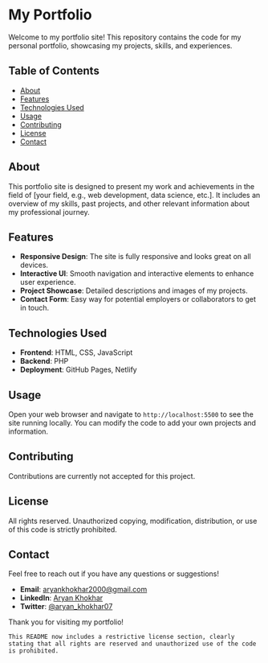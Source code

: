 
# My Portfolio

Welcome to my portfolio site! This repository contains the code for my personal portfolio, showcasing my projects, skills, and experiences.

## Table of Contents

- [About](#about)
- [Features](#features)
- [Technologies Used](#technologies-used)
- [Usage](#usage)
- [Contributing](#contributing)
- [License](#license)
- [Contact](#contact)

## About

This portfolio site is designed to present my work and achievements in the field of [your field, e.g., web development, data science, etc.]. It includes an overview of my skills, past projects, and other relevant information about my professional journey.

## Features

- **Responsive Design**: The site is fully responsive and looks great on all devices.
- **Interactive UI**: Smooth navigation and interactive elements to enhance user experience.
- **Project Showcase**: Detailed descriptions and images of my projects.
- **Contact Form**: Easy way for potential employers or collaborators to get in touch.

## Technologies Used

- **Frontend**: HTML, CSS, JavaScript
- **Backend**: PHP
- **Deployment**: GitHub Pages, Netlify

## Usage

Open your web browser and navigate to `http://localhost:5500` to see the site running locally. You can modify the code to add your own projects and information.

## Contributing

Contributions are currently not accepted for this project.

## License

All rights reserved. Unauthorized copying, modification, distribution, or use of this code is strictly prohibited.

## Contact

Feel free to reach out if you have any questions or suggestions!

- **Email**: [aryankhokhar2000@gmail.com](mailto:aryankhokhar2000@gmail.com)
- **LinkedIn**: [Aryan Khokhar](https://www.linkedin.com/in/aryan-khokhar/)
- **Twitter**: [@aryan_khokhar07](https://twitter.com/aryan_khokhar07)

Thank you for visiting my portfolio!
```
This README now includes a restrictive license section, clearly stating that all rights are reserved and unauthorized use of the code is prohibited.
